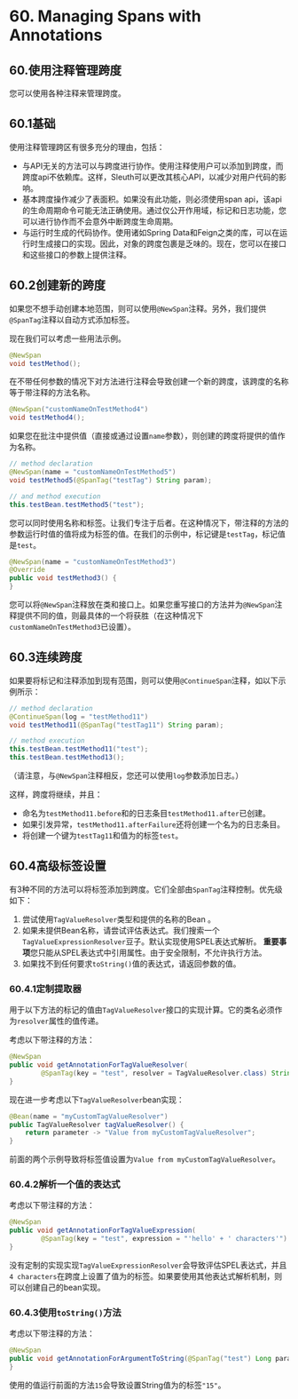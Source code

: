 # 60. Managing Spans with Annotations

## 60.使用注释管理跨度

您可以使用各种注释来管理跨度。

## 60.1基础

使用注释管理跨区有很多充分的理由，包括：

- 与API无关的方法可以与跨度进行协作。使用注释使用户可以添加到跨度，而跨度api不依赖库。这样，Sleuth可以更改其核心API，以减少对用户代码的影响。
- 基本跨度操作减少了表面积。如果没有此功能，则必须使用span api，该api的生命周期命令可能无法正确使用。通过仅公开作用域，标记和日志功能，您可以进行协作而不会意外中断跨度生命周期。
- 与运行时生成的代码协作。使用诸如Spring Data和Feign之类的库，可以在运行时生成接口的实现。因此，对象的跨度包裹是乏味的。现在，您可以在接口和这些接口的参数上提供注释。

## 60.2创建新的跨度

如果您不想手动创建本地范围，则可以使用`@NewSpan`注释。另外，我们提供`@SpanTag`注释以自动方式添加标签。

现在我们可以考虑一些用法示例。

```java
@NewSpan
void testMethod();
```

在不带任何参数的情况下对方法进行注释会导致创建一个新的跨度，该跨度的名称等于带注释的方法名称。

```java
@NewSpan("customNameOnTestMethod4")
void testMethod4();
```

如果您在批注中提供值（直接或通过设置`name`参数），则创建的跨度将提供的值作为名称。

```java
// method declaration
@NewSpan(name = "customNameOnTestMethod5")
void testMethod5(@SpanTag("testTag") String param);

// and method execution
this.testBean.testMethod5("test");
```

您可以同时使用名称和标签。让我们专注于后者。在这种情况下，带注释的方法的参数运行时值的值将成为标签的值。在我们的示例中，标记键是`testTag`，标记值是`test`。

```java
@NewSpan(name = "customNameOnTestMethod3")
@Override
public void testMethod3() {
}
```

您可以将`@NewSpan`注释放在类和接口上。如果您重写接口的方法并为`@NewSpan`注释提供不同的值，则最具体的一个将获胜（在这种情况下`customNameOnTestMethod3`已设置）。

## 60.3连续跨度

如果要将标记和注释添加到现有范围，则可以使用`@ContinueSpan`注释，如以下示例所示：

```java
// method declaration
@ContinueSpan(log = "testMethod11")
void testMethod11(@SpanTag("testTag11") String param);

// method execution
this.testBean.testMethod11("test");
this.testBean.testMethod13();
```

（请注意，与`@NewSpan`注释相反，您还可以使用`log`参数添加日志。）

这样，跨度将继续，并且：

- 命名为`testMethod11.before`和的日志条目`testMethod11.after`已创建。
- 如果引发异常，`testMethod11.afterFailure`还将创建一个名为的日志条目。
- 将创建一个键为`testTag11`和值为的标签`test`。

## 60.4高级标签设置

有3种不同的方法可以将标签添加到跨度。它们全部由`SpanTag`注释控制。优先级如下：

1. 尝试使用`TagValueResolver`类型和提供的名称的Bean 。
2. 如果未提供Bean名称，请尝试评估表达式。我们搜索一个`TagValueExpressionResolver`豆子。默认实现使用SPEL表达式解析。 **重要事项**您只能从SPEL表达式中引用属性。由于安全限制，不允许执行方法。
3. 如果找不到任何要求`toString()`值的表达式，请返回参数的值。

### 60.4.1定制提取器

用于以下方法的标记的值由`TagValueResolver`接口的实现计算。它的类名必须作为`resolver`属性的值传递。

考虑以下带注释的方法：

```java
@NewSpan
public void getAnnotationForTagValueResolver(
		@SpanTag(key = "test", resolver = TagValueResolver.class) String test) {
}
```

现在进一步考虑以下`TagValueResolver`bean实现：

```java
@Bean(name = "myCustomTagValueResolver")
public TagValueResolver tagValueResolver() {
	return parameter -> "Value from myCustomTagValueResolver";
}
```

前面的两个示例导致将标签值设置为`Value from myCustomTagValueResolver`。

### 60.4.2解析一个值的表达式

考虑以下带注释的方法：

```java
@NewSpan
public void getAnnotationForTagValueExpression(
		@SpanTag(key = "test", expression = "'hello' + ' characters'") String test) {
}
```

没有定制的实现实现`TagValueExpressionResolver`会导致评估SPEL表达式，并且`4 characters`在跨度上设置了值为的标签。如果要使用其他表达式解析机制，则可以创建自己的bean实现。

### 60.4.3使用`toString()`方法

考虑以下带注释的方法：

```java
@NewSpan
public void getAnnotationForArgumentToString(@SpanTag("test") Long param) {
}
```

使用的值运行前面的方法`15`会导致设置String值为的标签`"15"`。